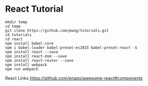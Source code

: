 # React Tutorial

```
mkdir temp
cd temp
git clone https://github.com/pwng/tutorials.git
cd tutorials
cd react
npm install babel-core
npm i babel-loader babel-preset-es2015 babel-preset-react -S
npm install react --save
npm install react-dom --save
npm install react-router --save
npm install webpack
npm run webpack
```

React Links
https://github.com/enaqx/awesome-react#components

